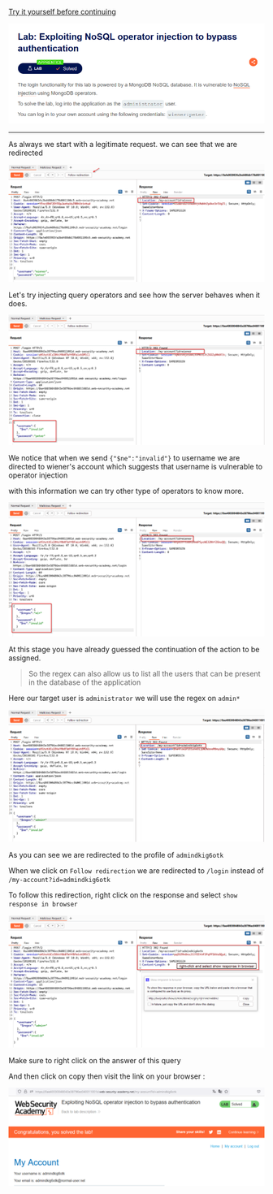 [Try it yourself before continuing](https://portswigger.net/web-security/nosql-injection/lab-nosql-injection-bypass-authentication)

![](./Images/Pasted%20image%2020241116092530.png)

---

As always we start with a legitimate request. we can see that we are redirected

![](./Images/Pasted%20image%2020241116094114.png)

Let's try injecting query operators and see how the server behaves when it does.

![](./Images/Pasted%20image%2020241116094827.png)

We notice that when we send `{"$ne":"invalid"}` to username we are directed to wiener's account which suggests that username is vulnerable to operator injection

with this information we can try other type of operators to know more.

![](./Images/Pasted%20image%2020241116095503.png)

At this stage you have already guessed the continuation of the action to be assigned.

> So the regex can also allow us to list all the users that can be present in the database of the application

Here our target user is `administrator` we will use the regex on `admin*`

![](./Images/Pasted%20image%2020241116095904.png)

As you can see we are redirected to the profile of `admindkig6otk`

When we click on `Follow redirection` we are redirected to `/login` instead of `/my-account?id=admindkig6otk`

To follow this redirection, right click on the response and select `show response in browser`

![](./Images/Pasted%20image%2020241116100805.png)

Make sure to right click on the answer of this query

And then click on copy then visit the link on your browser : 

![](./Images/Pasted%20image%2020241116101006.png)


